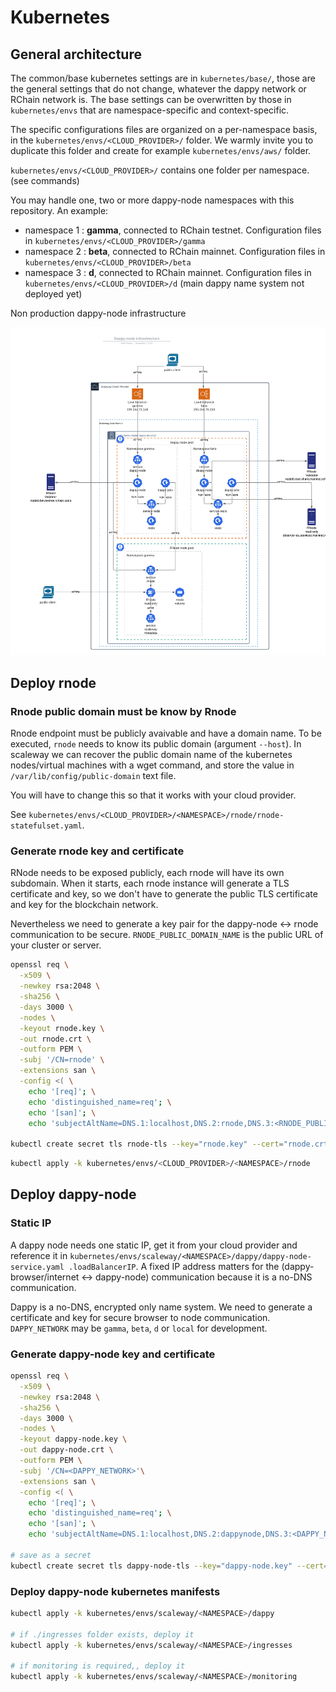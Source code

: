 # Kubernetes

## General architecture

The common/base kubernetes settings are in `kubernetes/base/`, those are the general settings that do not change, whatever the dappy network or RChain network is. The base settings can be overwritten by those in `kubernetes/envs` that are namespace-specific and context-specific.

The specific configurations files are organized on a per-namespace basis, in the `kubernetes/envs/<CLOUD_PROVIDER>/` folder. We warmly invite you to duplicate this folder and create for example `kubernetes/envs/aws/` folder.

`kubernetes/envs/<CLOUD_PROVIDER>/` contains one folder per namespace. (see commands)

You may handle one, two or more dappy-node namespaces with this repository. An example:

- namespace 1 : **gamma**, connected to RChain testnet. Configuration files in `kubernetes/envs/<CLOUD_PROVIDER>/gamma`
- namespace 2 : **beta**, connected to RChain mainnet. Configuration files in `kubernetes/envs/<CLOUD_PROVIDER>/beta`
- namespace 3 : **d**, connected to RChain mainnet. Configuration files in `kubernetes/envs/<CLOUD_PROVIDER>/d` (main dappy name system not deployed yet)

Non production dappy-node infrastructure

![Dappy-node non production infrastructure](../docs/infrastructure.png)

## Deploy rnode

### Rnode public domain must be know by Rnode

Rnode endpoint must be publicly avaivable and have a domain name. To be executed, `rnode` needs to know its public domain (argument `--host`). In scaleway we can recover the public domain name of the kubernetes nodes/virtual machines with a wget command, and store the value in `/var/lib/config/public-domain` text file.

You will have to change this so that it works with your cloud provider.

See `kubernetes/envs/<CLOUD_PROVIDER>/<NAMESPACE>/rnode/rnode-statefulset.yaml`.

### Generate rnode key and certificate

RNode needs to be exposed publicly, each rnode will have its own subdomain. When it starts, each rnode instance will generate a TLS certificate and key, so we don't have to generate the public TLS certificate and key for the blockchain network.

Nevertheless we need to generate a key pair for the dappy-node <-> rnode communication to be secure. `RNODE_PUBLIC_DOMAIN_NAME` is the public URL of your cluster or server.

```sh
openssl req \
  -x509 \
  -newkey rsa:2048 \
  -sha256 \
  -days 3000 \
  -nodes \
  -keyout rnode.key \
  -out rnode.crt \
  -outform PEM \
  -subj '/CN=rnode' \
  -extensions san \
  -config <( \
    echo '[req]'; \
    echo 'distinguished_name=req'; \
    echo '[san]'; \
    echo 'subjectAltName=DNS.1:localhost,DNS.2:rnode,DNS.3:<RNODE_PUBLIC_DOMAIN_NAME>')

kubectl create secret tls rnode-tls --key="rnode.key" --cert="rnode.crt" -n=<NAMESPACE>
```

```sh
kubectl apply -k kubernetes/envs/<CLOUD_PROVIDER>/<NAMESPACE>/rnode
```

## Deploy dappy-node

### Static IP

A dappy node needs one static IP, get it from your cloud provider and reference it in `kubernetes/envs/scaleway/<NAMESPACE>/dappy/dappy-node-service.yaml .loadBalancerIP`. A fixed IP address matters for the (dappy-browser/internet <-> dappy-node) communication because it is a no-DNS communication.

Dappy is a no-DNS, encrypted only name system. We need to generate a certificate and key for secure browser to node communication. `DAPPY_NETWORK` may be `gamma`, `beta`, `d` or `local` for development.

### Generate dappy-node key and certificate

```sh
openssl req \
  -x509 \
  -newkey rsa:2048 \
  -sha256 \
  -days 3000 \
  -nodes \
  -keyout dappy-node.key \
  -out dappy-node.crt \
  -outform PEM \
  -subj '/CN=<DAPPY_NETWORK>'\
  -extensions san \
  -config <( \
    echo '[req]'; \
    echo 'distinguished_name=req'; \
    echo '[san]'; \
    echo 'subjectAltName=DNS.1:localhost,DNS.2:dappynode,DNS.3:<DAPPY_NODE_PUBLIC_DOMAIN_NAME>')

# save as a secret
kubectl create secret tls dappy-node-tls --key="dappy-node.key" --cert="dappy-node.crt" -n=<NAMESPACE>
```

### Deploy dappy-node kubernetes manifests

```sh
kubectl apply -k kubernetes/envs/scaleway/<NAMESPACE>/dappy

# if ./ingresses folder exists, deploy it
kubectl apply -k kubernetes/envs/scaleway/<NAMESPACE>/ingresses

# if monitoring is required,, deploy it
kubectl apply -k kubernetes/envs/scaleway/<NAMESPACE>/monitoring
```
